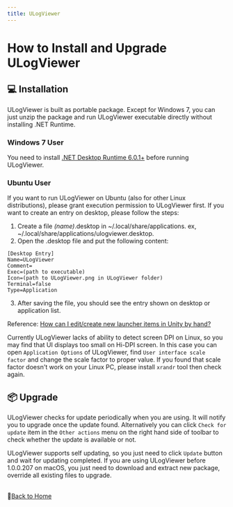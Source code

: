 ```yaml
---
title: ULogViewer
---
```


# How to Install and Upgrade ULogViewer

## 💻 Installation
ULogViewer is built as portable package. Except for Windows 7, you can just unzip the package and run ULogViewer executable directly without installing .NET Runtime.

### Windows 7 User
You need to install [.NET Desktop Runtime 6.0.1+](https://dotnet.microsoft.com/en-us/download/dotnet/6.0) before running ULogViewer.

### Ubuntu User
If you want to run ULogViewer on Ubuntu (also for other Linux distributions), please grant execution permission to ULogViewer first. If you want to create an entry on desktop, please follow the steps:
1. Create a file *(name)*.desktop in ~/.local/share/applications. ex, ~/.local/share/applications/ulogviewer.desktop.
2. Open the .desktop file and put the following content:

```
[Desktop Entry]  
Name=ULogViewer  
Comment=  
Exec=(path to executable)
Icon=(path to ULogViewer.png in ULogViewer folder)
Terminal=false  
Type=Application
```

3. After saving the file, you should see the entry shown on desktop or application list.

Reference: [How can I edit/create new launcher items in Unity by hand?
](https://askubuntu.com/questions/13758/how-can-i-edit-create-new-launcher-items-in-unity-by-hand)

Currently ULogViewer lacks of ability to detect screen DPI on Linux, so you may find that UI displays too small on Hi-DPI screen. In this case you can open ```Application Options``` of ULogViewer, find ```User interface scale factor``` and change the scale factor to proper value. If you found that scale factor doesn't work on your Linux PC, please install ```xrandr``` tool then check again.

## 📦 Upgrade
ULogViewer checks for update periodically when you are using. It will notify you to upgrade once the update found. Alternatively you can click ```Check for update``` item in the ```Other actions``` menu on the right hand side of toolbar to check whether the update is available or not.

ULogViewer supports self updating, so you just need to click ```Update``` button and wait for updating completed. If you are using ULogViewer before 1.0.0.207 on macOS, you just need to download and extract new package, override all existing files to upgrade.


<br/>📔[Back to Home](index.md)
